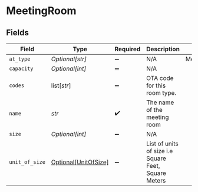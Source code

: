 # MeetingRoom


## Fields

| Field                                                     | Type                                                      | Required                                                  | Description                                               | Example                                                   |
| --------------------------------------------------------- | --------------------------------------------------------- | --------------------------------------------------------- | --------------------------------------------------------- | --------------------------------------------------------- |
| `at_type`                                                 | *Optional[str]*                                           | :heavy_minus_sign:                                        | N/A                                                       | MeetingRoom                                               |
| `capacity`                                                | *Optional[int]*                                           | :heavy_minus_sign:                                        | N/A                                                       |                                                           |
| `codes`                                                   | list[*str*]                                               | :heavy_minus_sign:                                        | OTA code for this room type.                              |                                                           |
| `name`                                                    | *str*                                                     | :heavy_check_mark:                                        | The name of the meeting room                              |                                                           |
| `size`                                                    | *Optional[int]*                                           | :heavy_minus_sign:                                        | N/A                                                       |                                                           |
| `unit_of_size`                                            | [Optional[UnitOfSize]](../../models/shared/unitofsize.md) | :heavy_minus_sign:                                        | List of units of size i.e Square Feet, Square Meters      |                                                           |